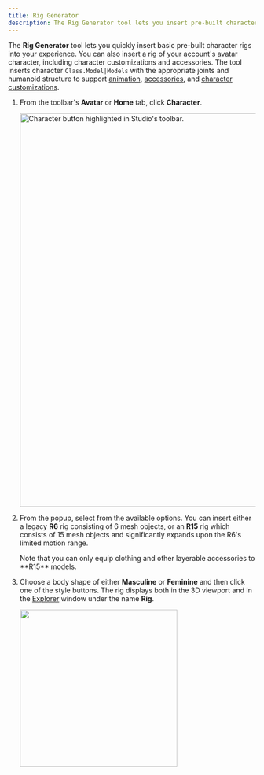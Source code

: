 ```yaml
---
title: Rig Generator
description: The Rig Generator tool lets you insert pre-built character models.
---
```


The **Rig Generator** tool lets you quickly insert basic pre-built character rigs into your experience. You can also insert a rig of your account's avatar character, including character customizations and accessories. The tool inserts character `Class.Model|Models` with the appropriate joints and humanoid structure to support [animation](../animation/index.md), [accessories](../art/accessories/index.md), and [character customizations](../characters/appearance.md).

1. From the toolbar's **Avatar** or **Home** tab, click **Character**.

   <img src="../assets/studio/general/Toolbar-Character.png" width="800" alt="Character button highlighted in Studio's toolbar." />

1. From the popup, select from the available options. You can insert either a legacy **R6** rig consisting of 6 mesh objects, or an **R15** rig which consists of 15 mesh objects and significantly expands upon the R6's limited motion range.

   <Alert severity="warning">
   Note that you can only equip clothing and other layerable accessories to **R15** models.
   </Alert>

1. Choose a body shape of either **Masculine** or **Feminine** and then click one of the style buttons. The rig displays both in the 3D viewport and in the [Explorer](../studio/explorer.md) window under the name **Rig**.

   <img src="../assets/studio/explorer/Rig-Hierarchy.png" width="320" />
